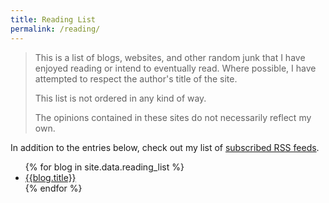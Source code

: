 ```yaml
---
title: Reading List
permalink: /reading/
---
```


> This is a list of blogs, websites, and other random junk that I have enjoyed
> reading or intend to eventually read. Where possible, I have attempted to
> respect the author's title of the site.
>
> This list is not ordered in any kind of way.
>
> The opinions contained in these sites do not necessarily reflect my own.

In addition to the entries below, check out my list of [subscribed RSS
feeds][feeds].

<ul>
{% for blog in site.data.reading_list %}
  <li>
  <a href="{{blog.url}}">{{blog.title}}</a>
  </li>
{% endfor %}
</ul>

[feeds]: https://github.com/benknoble/Dotfiles/blob/master/links/newsboat/urls
